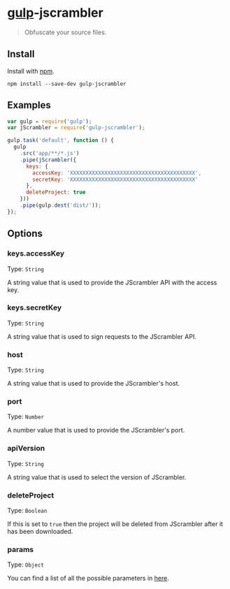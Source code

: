 # [gulp](https://github.com/wearefractal/gulp)-jscrambler

> Obfuscate your source files.

## Install

Install with [npm](https://npmjs.org/package/gulp-jscrambler).

```
npm install --save-dev gulp-jscrambler
```

## Examples

```js
var gulp = require('gulp');
var jScrambler = require('gulp-jscrambler');

gulp.task('default', function () {
  gulp
    .src('app/**/*.js')
    .pipe(jScrambler({
      keys: {
        accessKey: 'XXXXXXXXXXXXXXXXXXXXXXXXXXXXXXXXXXXXXXXX',
        secretKey: 'XXXXXXXXXXXXXXXXXXXXXXXXXXXXXXXXXXXXXXXX'
      },
      deleteProject: true
    }))
    .pipe(gulp.dest('dist/'));
});
```

## Options

### keys.accessKey
Type: `String`

A string value that is used to provide the JScrambler API with the access key.

### keys.secretKey
Type: `String`

A string value that is used to sign requests to the JScrambler API.

### host
Type: `String`

A string value that is used to provide the JScrambler's host.

### port
Type: `Number`

A number value that is used to provide the JScrambler's port.

### apiVersion
Type: `String`

A string value that is used to select the version of JScrambler.

### deleteProject
Type: `Boolean`

If this is set to `true` then the project will be deleted from JScrambler after it has been downloaded.

### params
Type: `Object`

You can find a list of all the possible parameters in [here](https://github.com/auditmark/node-jscrambler#jscrambler-options).
